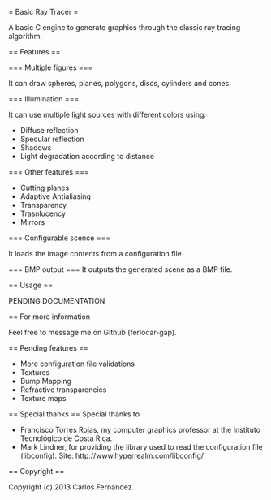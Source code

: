 = Basic Ray Tracer =

A basic C engine to generate graphics through the classic ray tracing algorithm.

== Features ==

=== Multiple figures ===

It can draw spheres, planes, polygons, discs, cylinders and cones.

=== Illumination ===

It can use multiple light sources with different colors using:
* Diffuse reflection
* Specular reflection
* Shadows
* Light degradation according to distance

=== Other features ===

* Cutting planes
* Adaptive Antialiasing
* Transparency
* Trasnlucency
* Mirrors

=== Configurable scence ===

It loads the image contents from a configuration file

=== BMP output ===
It outputs the generated scene as a BMP file.

== Usage ==

PENDING DOCUMENTATION

== For more information

Feel free to message me on Github (ferlocar-gap).

== Pending features ==

* More configuration file validations
* Textures
* Bump Mapping
* Refractive transparencies
* Texture maps

== Special thanks ==
Special thanks to 

* Francisco Torres Rojas, my computer graphics professor at the Instituto Tecnológico de Costa Rica.
* Mark Lindner, for providing the library used to read the configuration file (libconfig). Site: http://www.hyperrealm.com/libconfig/

== Copyright ==

Copyright (c) 2013 Carlos Fernandez.
